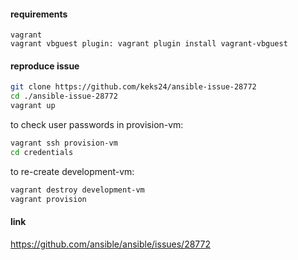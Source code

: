 #### requirements
```
vagrant
vagrant vbguest plugin: vagrant plugin install vagrant-vbguest
```

#### reproduce issue
```bash
git clone https://github.com/keks24/ansible-issue-28772
cd ./ansible-issue-28772
vagrant up
```

to check user passwords in provision-vm:<br>
```bash
vagrant ssh provision-vm
cd credentials
```

to re-create development-vm:
```bash
vagrant destroy development-vm
vagrant provision
```

#### link
https://github.com/ansible/ansible/issues/28772
